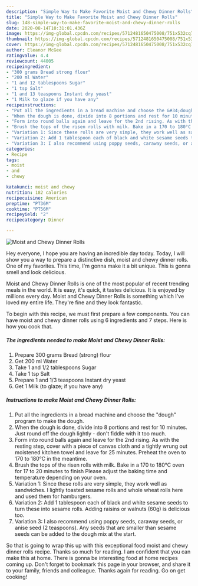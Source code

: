 ```yaml
---
description: "Simple Way to Make Favorite Moist and Chewy Dinner Rolls"
title: "Simple Way to Make Favorite Moist and Chewy Dinner Rolls"
slug: 148-simple-way-to-make-favorite-moist-and-chewy-dinner-rolls
date: 2020-08-14T10:31:01.436Z
image: https://img-global.cpcdn.com/recipes/5712481650475008/751x532cq70/moist-and-chewy-dinner-rolls-recipe-main-photo.jpg
thumbnail: https://img-global.cpcdn.com/recipes/5712481650475008/751x532cq70/moist-and-chewy-dinner-rolls-recipe-main-photo.jpg
cover: https://img-global.cpcdn.com/recipes/5712481650475008/751x532cq70/moist-and-chewy-dinner-rolls-recipe-main-photo.jpg
author: Eleanor McGee
ratingvalue: 4.4
reviewcount: 44005
recipeingredient:
- "300 grams Bread strong flour"
- "200 ml Water"
- "1 and 12 tablespoons Sugar"
- "1 tsp Salt"
- "1 and 13 teaspoons Instant dry yeast"
- "1 Milk to glaze if you have any"
recipeinstructions:
- "Put all the ingredients in a bread machine and choose the &#34;dough&#34; program to make the dough."
- "When the dough is done, divide into 8 portions and rest for 10 minutes. Just round off the dough lightly - don&#39;t fiddle with it too much."
- "Form into round balls again and leave for the 2nd rising. As with the resting step, cover with a piece of canvas cloth and a tightly wrung out moistened kitchen towel and leave for 25 minutes. Preheat the oven to 170 to 180°C in the meantime."
- "Brush the tops of the risen rolls with milk. Bake in a 170 to 180°C oven for 17 to 20 minutes to finish Please adjust the baking time and temperature depending on your oven."
- "Variation 1: Since these rolls are very simple, they work well as sandwiches. I lightly toasted sesame rolls and whole wheat rolls here and used them for hamburgers."
- "Variation 2: Add 1 tablespoon each of black and white sesame seeds to turn these into sesame rolls. Adding raisins or walnuts (60g) is delicious too."
- "Variation 3: I also recommend using poppy seeds, caraway seeds, or anise seed (2 teaspoons). Any seeds that are smaller than sesame seeds can be added to the dough mix at the start."
categories:
- Recipe
tags:
- moist
- and
- chewy

katakunci: moist and chewy 
nutrition: 182 calories
recipecuisine: American
preptime: "PT36M"
cooktime: "PT56M"
recipeyield: "2"
recipecategory: Dinner

---
```



![Moist and Chewy Dinner Rolls](https://img-global.cpcdn.com/recipes/5712481650475008/751x532cq70/moist-and-chewy-dinner-rolls-recipe-main-photo.jpg)

Hey everyone, I hope you are having an incredible day today. Today, I will show you a way to prepare a distinctive dish, moist and chewy dinner rolls. One of my favorites. This time, I'm gonna make it a bit unique. This is gonna smell and look delicious.

Moist and Chewy Dinner Rolls is one of the most popular of recent trending meals in the world. It is easy, it's quick, it tastes delicious. It is enjoyed by millions every day. Moist and Chewy Dinner Rolls is something which I've loved my entire life. They're fine and they look fantastic.




To begin with this recipe, we must first prepare a few components. You can have moist and chewy dinner rolls using 6 ingredients and 7 steps. Here is how you cook that.

<!--inarticleads1-->

##### The ingredients needed to make Moist and Chewy Dinner Rolls:

1. Prepare 300 grams Bread (strong) flour
1. Get 200 ml Water
1. Take 1 and 1/2 tablespoons Sugar
1. Take 1 tsp Salt
1. Prepare 1 and 1/3 teaspoons Instant dry yeast
1. Get 1 Milk (to glaze; if you have any)




<!--inarticleads2-->

##### Instructions to make Moist and Chewy Dinner Rolls:

1. Put all the ingredients in a bread machine and choose the &#34;dough&#34; program to make the dough.
1. When the dough is done, divide into 8 portions and rest for 10 minutes. Just round off the dough lightly - don&#39;t fiddle with it too much.
1. Form into round balls again and leave for the 2nd rising. As with the resting step, cover with a piece of canvas cloth and a tightly wrung out moistened kitchen towel and leave for 25 minutes. Preheat the oven to 170 to 180°C in the meantime.
1. Brush the tops of the risen rolls with milk. Bake in a 170 to 180°C oven for 17 to 20 minutes to finish Please adjust the baking time and temperature depending on your oven.
1. Variation 1: Since these rolls are very simple, they work well as sandwiches. I lightly toasted sesame rolls and whole wheat rolls here and used them for hamburgers.
1. Variation 2: Add 1 tablespoon each of black and white sesame seeds to turn these into sesame rolls. Adding raisins or walnuts (60g) is delicious too.
1. Variation 3: I also recommend using poppy seeds, caraway seeds, or anise seed (2 teaspoons). Any seeds that are smaller than sesame seeds can be added to the dough mix at the start.




So that is going to wrap this up with this exceptional food moist and chewy dinner rolls recipe. Thanks so much for reading. I am confident that you can make this at home. There is gonna be interesting food at home recipes coming up. Don't forget to bookmark this page in your browser, and share it to your family, friends and colleague. Thanks again for reading. Go on get cooking!
